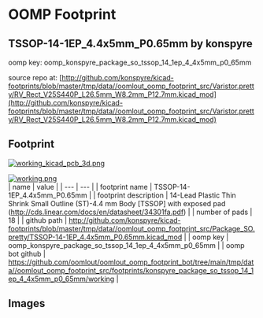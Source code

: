 # OOMP Footprint  
## TSSOP-14-1EP_4.4x5mm_P0.65mm  by konspyre  
  
oomp key: oomp_konspyre_package_so_tssop_14_1ep_4_4x5mm_p0_65mm  
  
source repo at: [http://github.com/konspyre/kicad-footprints/blob/master/tmp/data//oomlout_oomp_footprint_src/Varistor.pretty/RV_Rect_V25S440P_L26.5mm_W8.2mm_P12.7mm.kicad_mod](http://github.com/konspyre/kicad-footprints/blob/master/tmp/data//oomlout_oomp_footprint_src/Varistor.pretty/RV_Rect_V25S440P_L26.5mm_W8.2mm_P12.7mm.kicad_mod)  
## Footprint  
  
[![working_kicad_pcb_3d.png](working_kicad_pcb_3d_600.png)](working_kicad_pcb_3d.png)  
  
[![working.png](working_600.png)](working.png)  
| name | value | 
| --- | --- | 
| footprint name | TSSOP-14-1EP_4.4x5mm_P0.65mm | 
| footprint description | 14-Lead Plastic Thin Shrink Small Outline (ST)-4.4 mm Body [TSSOP] with exposed pad (http://cds.linear.com/docs/en/datasheet/34301fa.pdf) | 
| number of pads | 18 | 
| github path | http://github.com/konspyre/kicad-footprints/blob/master/tmp/data//oomlout_oomp_footprint_src/Package_SO.pretty/TSSOP-14-1EP_4.4x5mm_P0.65mm.kicad_mod | 
| oomp key | oomp_konspyre_package_so_tssop_14_1ep_4_4x5mm_p0_65mm | 
| oomp bot github | https://github.com/oomlout/oomlout_oomp_footprint_bot/tree/main/tmp/data//oomlout_oomp_footprint_src/footprints/konspyre_package_so_tssop_14_1ep_4_4x5mm_p0_65mm/working | 
## Images  
